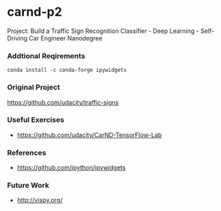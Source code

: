 # carnd-p2
Project: Build a Traffic Sign Recognition Classifier - Deep Learning - Self-Driving Car Engineer Nanodegree

### Addtional Reqirements
```
conda install -c conda-forge ipywidgets
```
### Original Project
https://github.com/udacity/traffic-signs

### Useful Exercises
* https://github.com/udacity/CarND-TensorFlow-Lab

### References
* https://github.com/ipython/ipywidgets

### Future Work
* http://vispy.org/
